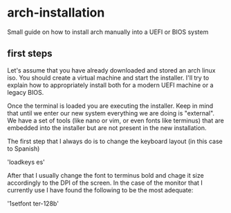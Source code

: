 # arch-installation
Small guide on how to install arch manually into a UEFI or BIOS system
## first steps
Let's assume that you have already downloaded and stored an arch linux iso. You should create a virtual machine and start the installer. I'll try to explain how to appropriately install both for a modern UEFI machine or a legacy BIOS.

Once the terminal is loaded you are executing the installer. Keep in mind that until we enter our new system everything we are doing is "external". We have a set of tools (like nano or vim, or even fonts like terminus) that are embedded into the installer but are not present in the new installation.

The first step that I always do is to change the keyboard layout (in this case to Spanish)

'loadkeys es'

After that I usually change the font to terminus bold and chage it size accordingly to the DPI of the screen. In the case of the monitor that I currently use I have found the following to be the most adequate:

'1setfont ter-128b' 
